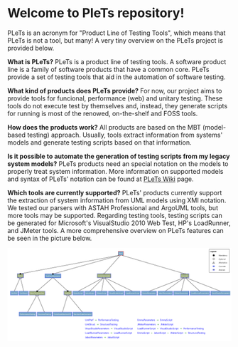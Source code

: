 # Welcome to PleTs repository!

PLeTs is an acronym for "Product Line of Testing Tools", which means that PLeTs is not a tool, but many! A very tiny overview on the PLeTs project is provided below.

**What is PLeTs?** PLeTs is a product line of testing tools. A software product line is a family of software products that have a common core. PLeTs provide a set of testing tools that aid in the automation of software testing.

**What kind of products does PLeTs provide?** For now, our project aims to provide tools for funcional, performance (web) and unitary testing. These tools do not execute test by themselves and, instead, they generate scripts for running is most of the renowed, on-the-shelf and FOSS tools.

**How does the products work?** All products are based on the MBT (model-based testing) approach. Usually, tools extract information from systems' models and generate testing scripts based on that information. 

**Is it possible to automate the generation of testing scripts from my legacy system models?** PLeTs products need an special notation on the models to properly treat system information. More information on supported models and syntax of PLeTs' notation can be found at [PLeTs Wiki](https://github.com/GiliSchmidt/PleTs-Testing/wiki) page.

**Which tools are currently supported?** PLeTs' products currently support the extraction of system information from UML models using XMI notation. We tested our parsers with ASTAH Professional and ArgoUML tools, but more tools may be supported. Regarding testing tools, testing scripts can be generated for Microsoft's VisualStudio 2010 Web Test, HP's LoadRunner, and JMeter tools. A more comprehensive overview on PLeTs features can be seen in the picture below.

![Image](https://raw.githubusercontent.com/GiliSchmidt/PleTs-Testing/master/resources/plets_img.png)
